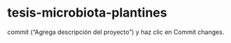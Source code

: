 # tesis-microbiota-plantines
















commit (“Agrega descripción del proyecto”) y haz clic en Commit changes.
